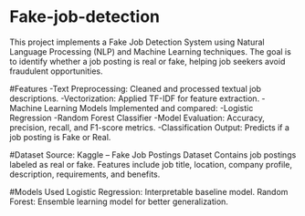 # Fake-job-detection
This project implements a Fake Job Detection System using Natural Language Processing (NLP) and Machine Learning techniques. The goal is to identify whether a job posting is real or fake, helping job seekers avoid fraudulent opportunities.

#Features
-Text Preprocessing: Cleaned and processed textual job descriptions.
-Vectorization: Applied TF-IDF for feature extraction.
-Machine Learning Models Implemented and compared:
   -Logistic Regression
   -Random Forest Classifier
-Model Evaluation: Accuracy, precision, recall, and F1-score metrics.
-Classification Output: Predicts if a job posting is Fake or Real.

#Dataset
Source: Kaggle – Fake Job Postings Dataset
Contains job postings labeled as real or fake.
Features include job title, location, company profile, description, requirements, and benefits.

#Models Used
Logistic Regression: Interpretable baseline model.
Random Forest: Ensemble learning model for better generalization.
